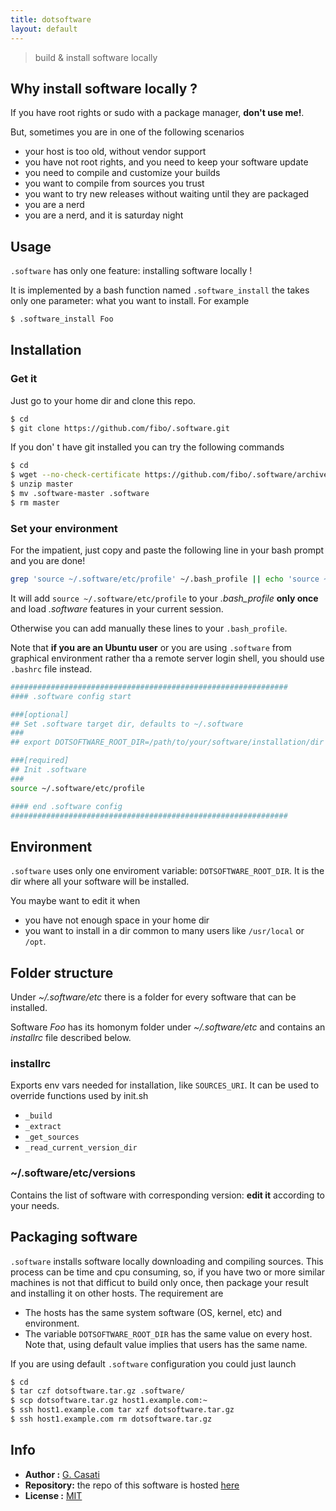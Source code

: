 ```yaml
---
title: dotsoftware
layout: default
---
```


> build & install software locally

## Why install software locally ?

If you have root rights or sudo with a package manager, __don't use me!__.

But, sometimes you are in one of the following scenarios

* your host is too old, without vendor support
* you have not root rights, and you need to keep your software update
* you need to compile and customize your builds
* you want to compile from sources you trust
* you want to try new releases without waiting until they are packaged
* you are a nerd
* you are a nerd, and it is saturday night

## Usage

`.software` has only one feature: installing software locally !

It is implemented by a bash function named `.software_install` the takes only
one parameter: what you want to install. For example

```bash
$ .software_install Foo
```

## Installation

### Get it

Just go to your home dir and clone this repo.

```bash
$ cd
$ git clone https://github.com/fibo/.software.git
```

If you don' t have git installed you can try the following commands

```bash
$ cd
$ wget --no-check-certificate https://github.com/fibo/.software/archive/master.zip
$ unzip master
$ mv .software-master .software
$ rm master
```

### Set your environment

For the impatient, just copy and paste the following line in your bash prompt and you are done!

```bash
grep 'source ~/.software/etc/profile' ~/.bash_profile || echo 'source ~/.software/etc/profile' >> ~/.bash_profile && source ~/.software/etc/profile
```

It will add `source ~/.software/etc/profile` to your *.bash_profile* **only once** and load *.software* features in your current session.

Otherwise you can add manually these lines to your `.bash_profile`.

Note that __if you are an Ubuntu user__ or you are using `.software` from  graphical
environment rather tha a remote server login shell, you should use `.bashrc` file instead.

```bash
##############################################################
#### .software config start

###[optional]
## Set .software target dir, defaults to ~/.software
###
## export DOTSOFTWARE_ROOT_DIR=/path/to/your/software/installation/dir

###[required]
## Init .software
###
source ~/.software/etc/profile

#### end .software config
##############################################################
```

## Environment

`.software` uses only one enviroment variable: `DOTSOFTWARE_ROOT_DIR`. It is the
dir where all your software will be installed.

You maybe want to edit it when

* you have not enough space in your home dir
* you want to install in a dir common to many users like `/usr/local` or `/opt`.


## Folder structure

Under *~/.software/etc* there is a folder for every software that can be installed.

Software _Foo_ has its homonym folder under *~/.software/etc* and contains an *installrc* file described below.

### installrc

Exports env vars needed for installation, like `SOURCES_URI`.
It can be used to override functions used by init.sh

* `_build`
* `_extract`
* `_get_sources`
* `_read_current_version_dir`

### ~/.software/etc/versions

Contains the list of software with corresponding version: **edit it** according to your needs.

## Packaging software

`.software` installs software locally downloading and compiling sources. This process can be time and cpu consuming, so, if you have two or more similar machines is not that difficut to build only once, then package your result and installing it on other hosts. The requirement are

* The hosts has the same system software (OS, kernel, etc) and environment.
* The variable `DOTSOFTWARE_ROOT_DIR` has the same value on every host. Note that, using default value implies that users has the same name.

If you are using default `.software` configuration you could just launch

```bash
$ cd
$ tar czf dotsoftware.tar.gz .software/
$ scp dotsoftware.tar.gz host1.example.com:~
$ ssh host1.example.com tar xzf dotsoftware.tar.gz
$ ssh host1.example.com rm dotsoftware.tar.gz
```

## Info

* __Author    :__ [G. Casati](http://g14n.info)
* __Repository:__ the repo of this software is hosted [here](https://github.com/fibo/.software)
* __License   :__ [MIT](http://g14n.info/mit-license/)

